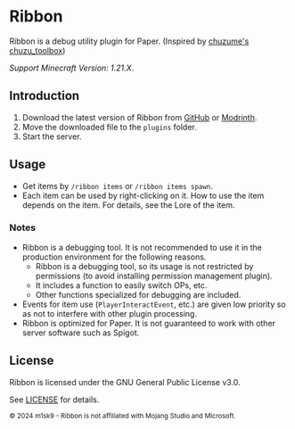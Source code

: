 # Ribbon

Ribbon is a debug utility plugin for Paper. (Inspired by [chuzume's chuzu_toolbox](https://github.com/Chuzume/Chuzume-s-Toolbox))

*Support Minecraft Version: 1.21.X*.

## Introduction

1. Download the latest version of Ribbon from [GitHub]() or [Modrinth]().
2. Move the downloaded file to the `plugins` folder.
3. Start the server.

## Usage

- Get items by `/ribbon items` or `/ribbon items spawn`.
- Each item can be used by right-clicking on it. How to use the item depends on the item. For details, see the Lore of the item.

### Notes

- Ribbon is a debugging tool. It is not recommended to use it in the production environment for the following reasons.
    - Ribbon is a debugging tool, so its usage is not restricted by permissions (to avoid installing permission management plugin).
    - It includes a function to easily switch OPs, etc.
    - Other functions specialized for debugging are included.
- Events for item use (`PlayerInteractEvent`, etc.) are given low priority so as not to interfere with other plugin processing.
- Ribbon is optimized for Paper. It is not guaranteed to work with other server software such as Spigot.

## License

Ribbon is licensed under the GNU General Public License v3.0.

See [LICENSE](LICENSE) for details.

<sub>
  © 2024 m1sk9 - Ribbon is not affiliated with Mojang Studio and Microsoft.
</sub>
